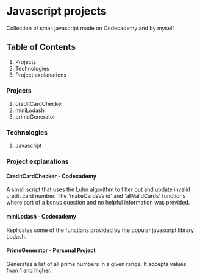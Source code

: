 # Javascript projects

Collection of small javascript made on Codecademy and by myself

## Table of Contents

1. Projects
2. Technologies
3. Project explanations

### Projects

1. creditCardChecker
2. miniLodash
3. primeGenerator

### Technologies

1. Javascript

### Project explanations

#### CreditCardChecker - Codecademy

A small script that uses the Luhn algorithm to filter out and update invalid credit card number. The 'makeCardsValid' and 'allValidCards' functions where part of a bonus question and no helpful information was provided.

#### miniLodash - Codecademy

Replicates some of the functions provided by the popular javascript library Lodash.

#### PrimeGenerator - Personal Project

Generates a list of all prime numbers in a given range. It accepts values from 1 and higher.